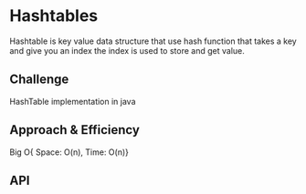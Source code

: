 # Hashtables
<!-- Short summary or background information -->
Hashtable is key value data structure that use hash function that takes a key and give you an index the index is used to store and get value.

## Challenge
<!-- Description of the challenge -->
HashTable implementation in java

## Approach & Efficiency
<!-- What approach did you take? Why? What is the Big O space/time for this approach? -->
Big O{ Space: O(n), Time: O(n)}

## API
<!-- Description of each method publicly available in each of your hashtable -->

